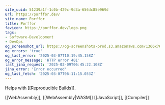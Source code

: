 ```yaml
---
site_uuid: 51239a1f-1c0b-429c-9d3a-656dc85e969d
url: https://porffor.dev/
site_name: Porffor
title: Porffor
favicon: https://porffor.dev/logo.png
tags:
- Software-Development
- DevOps
og_screenshot_url: https://og-screenshots-prod.s3.amazonaws.com/1366x768/80/false/6e72c3d959b2de62eca1b9712d24dd4b1eb417270f70678c9f419bf640224bc0.jpeg
og_errors: 'true'
og_last_error: '2025-03-07T10:19:45.158Z'
og_error_message: 'HTTP error 401'
last_jina_request: '2025-03-09T06:45:22.108Z'
jina_error: 'Error occurred'
og_last_fetch: '2025-03-07T06:11:15.053Z'
---
```

Helps with [[Reproducible Builds]]. 

[[WebAssembly]], [[WebAssembly|WASM]]
[[JavaScript]], [[Compiler]]

